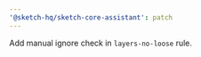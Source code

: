 ```yaml
---
'@sketch-hq/sketch-core-assistant': patch
---
```


Add manual ignore check in `layers-no-loose` rule.
